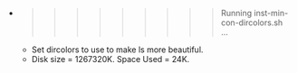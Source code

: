 * >>>>>>>>> Running inst-min-con-dircolors.sh ...
  * Set dircolors to use  to make ls more beautiful.
  * Disk size = 1267320K. Space Used = 24K.
